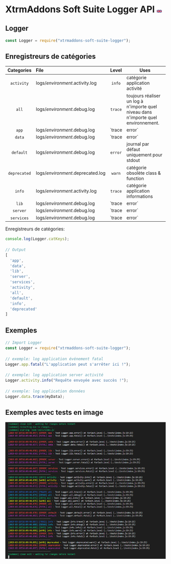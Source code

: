 # XtrmAddons Soft Suite Logger API [![en-GB](https://github.com/shim-sao/assets/blob/master/images/united-kingdom-flag-icon-16.png)](README.md)



## Logger

```js
const Logger = require("xtrmaddons-soft-suite-logger");
```

## Enregistreurs de catégories

| Categories | File | Level | Uses |
|:----------:|:-----|:-----:| ---- |
|`activity`| logs/*environment*.activity.log| `info` | catégorie application activité |
|`all`| logs/*environment*.debug.log| `trace` | toujours réaliser un log à n'importe quel niveau dans n'importe quel environnement. |
|`app`| logs/*environment*.debug.log| `trace|error` | catégorie pour les fichiers d'application |
|`data`| logs/*environment*.debug.log| `trace|error` | catégorie pour SQL & Données |
|`default`| logs/*environment*.debug.log| `error` | journal par défaut uniquement pour stdout |
|`deprecated`| logs/*environment*.deprecated.log| `warn` | catégorie obsolète class & function |
|`info`| logs/*environment*.activity.log| `trace` | catégorie application informations |
|`lib`| logs/*environment*.debug.log| `trace|error` | catégorie application bibliothèque |
|`server`| logs/*environment*.debug.log| `trace|error` | catégorie application serveur |
|`services`| logs/*environment*.debug.log| `trace|error` | catégorie application services & extensions |

Enregistreurs de catégories:

```js
console.log(Logger.catKeys);

// Output
[
  'app',
  'data',
  'lib',
  'server',
  'services',
  'activity',
  'all',
  'default',
  'info',
  'deprecated'
]
```

## Exemples

```js
// Import Logger
const Logger = require("xtrmaddons-soft-suite-logger");

// exemple: log application événement fatal
Logger.app.fatal("L'application peut s'arrêter ici !");

// exemple: log application server activité
Logger.activity.info("Requête envoyée avec succès !");

// exemple: log application données
Logger.data.trace(myData);
```

## Exemples avec tests en image

![Logger tests exemples](logger-output-example.jpg "Logger tests exemples output")